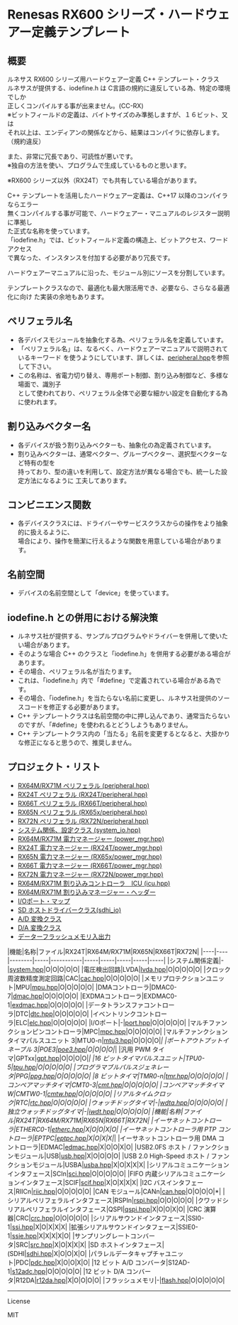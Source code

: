 Renesas RX600 シリーズ・ハードウェアー定義テンプレート
=========

## 概要

ルネサス RX600 シリーズ用ハードウェアー定義 C++ テンプレート・クラス   
ルネサスが提供する、iodefine.h は C言語の規約に違反している為、特定の環境でしか   
正しくコンパイルする事が出来ません。(CC-RX)   
※ビットフィールドの定義は、バイトサイズのみ準拠しますが、１６ビット、又は   
それ以上は、エンディアンの関係などから、結果はコンパイラに依存します。（規約違反）
   
また、非常に冗長であり、可読性が悪いです。   
※独自の方法を使い、プログラムで生成しているものと思います。   
   
※RX600 シリーズ以外（RX24T）でも共有している場合があります。
   
C++ テンプレートを活用したハードウェアー定義は、C++17 以降のコンパイラならエラー   
無くコンパイルする事が可能で、ハードウェアー・マニュアルのレジスター説明に準拠し   
た正式な名称を使っています。   
「iodefine.h」では、ビットフィールド定義の構造上、ビットアクセス、ワードアクセス   
で異なった、インスタンスを付加する必要があり冗長です。
   
ハードウェアーマニュアルに沿った、モジュール別にソースを分割しています。   
   
テンプレートクラスなので、最適化も最大限活用でき、必要なら、さらなる最適化に向け
た実装の余地もあります。   
   
## ペリフェラル名

 - 各デバイスモジュールを抽象化する為、ペリフェラル名を定義しています。
 - 「ペリフェラル名」は、なるべく、ハードウェアーマニュアルで説明されているキーワード
を使うようにしています、詳しくは、[peripheral.hpp](peripheral.hpp?ts=4)を参照して下さい。
 - この名称は、省電力切り替え、専用ポート制御、割り込み制御など、多様な場面で、識別子    
として使われており、ペリフェラル全体で必要な細かい設定を自動化する為に使われます。
   
## 割り込みベクター名

 - 各デバイスが扱う割り込みベクターも、抽象化の為定義されています。
 - 割り込みベクターは、通常ベクター、グループベクター、選択型ベクターなど特有の型を   
持っており、型の違いを利用して、設定方法が異なる場合でも、統一した設定方法になるように
工夫してあります。   
   
## コンビニエンス関数

 - 各デバイスクラスには、ドライバーやサービスクラスからの操作をより抽象的に扱えるように、   
場合により、操作を簡潔に行えるような関数を用意している場合があります。
   
## 名前空間

 - デバイスの名前空間として「device」を使っています。
   
## iodefine.h との併用における解決策

 - ルネサス社が提供する、サンプルプログラムやドライバーを併用して使いたい場合があります。
 - そのような場合 C++ のクラスと「iodefine.h」を併用する必要がある場合があります。 
 - その場合、ペリフェラル名が当たります。
 - これは、「iodefine.h」内で「#define」で定義されている場合がある為です。
 - その場合、「iodefine.h」を当たらない名前に変更し、ルネサス社提供のソースコードを修正する必要があります。
 - C++ テンプレートクラスは名前空間の中に押し込んであり、通常当たらないのですが、「#define」を使われるとどうしようもありません。
 - C++ テンプレートクラス内の「当たる」名前を変更するとなると、大掛かりな修正になると思うので、推奨しません。
   
## プロジェクト・リスト

- [RX64M/RX71M ペリフェラル (peripheral.hpp)](peripheral.hpp?ts=4)
- [RX24T ペリフェラル (RX24T/peripheral.hpp)](../RX24T/peripheral.hpp?ts=4)
- [RX66T ペリフェラル (RX66T/peripheral.hpp)](../RX66T/peripheral.hpp?ts=4)
- [RX65N ペリフェラル (RX65x/peripheral.hpp)](../RX65x/peripheral.hpp?ts=4)
- [RX72N ペリフェラル (RX72N/peripheral.hpp)](../RX72N/peripheral.hpp?ts=4)
- [システム関係、設定クラス (system_io.hpp)](system_io.hpp?ts=4)
- [RX64M/RX71M 電力マネージャー (power_mgr.hpp)](power_mgr.hpp?ts=4)
- [RX24T 電力マネージャー (RX24T/power_mgr.hpp)](../RX24T/power_mgr.hpp?ts=4)
- [RX65N 電力マネージャー (RX65x/power_mgr.hpp)](../RX65x/power_mgr.hpp?ts=4)
- [RX66T 電力マネージャー (RX66T/power_mgr.hpp)](../RX66T/power_mgr.hpp?ts=4)
- [RX72N 電力マネージャー (RX72N/power_mgr.hpp)](../RX72N/power_mgr.hpp?ts=4)
- [RX64M/RX71M 割り込みコントローラ　ICU (icu.hpp)](icu.hpp?ts=4)
- [RX64M/RX71M 割り込みマネージャー・ヘッダー](icu_mgr.hpp?ts=4)
- [I/Oポート・マップ](port_map.hpp?ts=4)
- [SD ホストドライバークラス(sdhi_io)](sdhi_io.hpp?ts=4)
- [A/D 変換クラス](adc_in.hpp?ts=4)
- [D/A 変換クラス](dac_out.hpp?ts=4)
- [データーフラッシュメモリ入出力](flash_io.hpp?ts=4)

|機能|名称|ファイル|RX24T|RX64M/RX71M|RX65N|RX66T|RX72N|
|----|----|--------|-----|-----------|-----|-----|-----|-----|-----|
|システム関係定義|-|[system.hpp](system.hpp?ts=4)|O|O|O|O|O|
|電圧検出回路|LVDA|[lvda.hpp](lvda.hpp?ts=4)|O|O|O|O|O|
|クロック周波数精度測定回路|CAC|[cac.hpp](cac.hpp?ts=4)|O|O|O|O|O|
|メモリプロテクションユニット|MPU|[mpu.hpp](mpu.hpp?ts=4)|O|O|O|O|O|
|DMAコントローラ|DMAC0-7|[dmac.hpp](dmac.hpp?ts=4)|O|O|O|O|O|
|EXDMAコントローラ|EXDMAC0-1|[exdmac.hpp](exdmac.hpp?ts=4)|O|O|O|O|O|
|データトランスファコントローラ|DTC|[dtc.hpp](dtc.hpp?ts=4)|O|O|O|O|O|
|イベントリンクコントローラ|ELC|[elc.hpp](elc.hpp?ts=4)|O|O|O|O|O|
|I/Oポート|-|[port.hpp](port.hpp?ts=4)|O|O|O|O|O|
|マルチファンクションピンコントローラ|MPC|[mpc.hpp](mpc.hpp?ts=4)|O|O|O|O|O|
|マルチファンクションタイマパルスユニット 3|MTU0-n|[mtu3.hpp](mtu3.hpp?ts=4)|O|O|O|O|*|
|ポートアウトプットイネーブル 3|POE3|[poe3.hpp](poe3.hpp?ts=4)|O|O|O|O|*|
|汎用 PWM タイマ|GPTxx|[gpt.hpp](gpt.hpp?ts=4)|O|O|O|O|*|
|16 ビットタイマパルスユニット|TPU0-5|[tpu.hpp](tpu.hpp?ts=4)|O|O|O|O|O|
|プログラマブルパルスジェネレータ|PPG|[ppg.hpp](ppg.hpp?ts=4)|O|O|O|O|O|
|8 ビットタイマ|TMR0-n|[tmr.hpp](tmr.hpp?ts=4)|O|O|O|O|O|
|コンペアマッチタイマ|CMT0-3|[cmt.hpp](cmt.hpp?ts=4)|O|O|O|O|O|
|コンペアマッチタイマ W|CMTW0-1|[cmtw.hpp](cmtw.hpp?ts=4)|O|O|O|O|O|
|リアルタイムクロック|RTC|[rtc.hpp](rtc.hpp?ts=4)|O|O|O|O|O|
|ウォッチドッグタイマ|-|[wdta.hpp](wdta.hpp?ts=4)|O|O|O|O|O|
|独立ウォッチドッグタイマ|-|[iwdt.hpp](iwdt.hpp?ts=4)|O|O|O|O|O|
|機能|名称|ファイル|RX24T|RX64M/RX71M|RX65N|RX66T|RX72N|
|イーサネットコントローラ|ETHERC0-1|[etherc.hpp](etherc.hpp?ts=4)|X|O|O|X|O|
|イーサネットコントローラ用 PTP コントローラ|EPTPC|[eptpc.hpp](eptpc.hpp?ts=4)|X|O|X|X|*|
|イーサネットコントローラ用 DMA コントローラ|EDMAC|[edmac.hpp](edmac.hpp?ts=4)|X|O|O|X|O|
|USB2.0FS ホスト / ファンクションモジュール|USB|[usb.hpp](usb.hpp?ts=4)|X|O|O|O|O|
|USB 2.0 High-Speed ホスト / ファンクションモジュール|USBA|[usba.hpp](usba.hpp?ts=4)|X|O|X|X|X|
|シリアルコミュニケーションインタフェース|SCIn|[sci.hpp](sci.hpp?ts=4)|O|O|O|O|O|
|FIFO 内蔵シリアルコミュニケーションインタフェース|SCIF|[scif.hpp](scif.hpp?ts=4)|X|O|X|X|X|
|I2C バスインタフェース|RIICn|[riic.hpp](riic.hpp?ts=4)|O|O|O|O|O|
|CAN モジュール|CANn|[can.hpp](can.hpp?ts=4)|O|O|O|O|*|
|シリアルペリフェラルインタフェース|RSPIn|[rspi.hpp](rspi.hpp?ts=4)|O|O|O|O|O|
|クワッドシリアルペリフェラルインタフェース|QSPI|[qspi.hpp](qspi.hpp?ts=4)|X|O|O|X|O|
|CRC 演算器|CRC|[crc.hpp](crc.hpp?ts=4)|O|O|O|O|O|
|シリアルサウンドインタフェース|SSI0-1|[ssi.hpp](ssi.hpp?ts=4)|X|O|X|X|X|
|拡張シリアルサウンドインタフェース|SSIE0-1|[ssie.hpp](ssie.hpp?ts=4)|X|X|X|X|O|
|サンプリングレートコンバータ|SRC|[src.hpp](src.hpp?ts=4)|X|O|X|X|X|
|SD ホストインタフェース|(SDHI|[sdhi.hpp](sdhi.hpp?ts=4)|X|O|O|X|O|
|パラレルデータキャプチャユニット|PDC|[pdc.hpp](pdc.hpp?ts=4)|X|O|O|X|O|
|12 ビット A/D コンバータ|S12AD-1|[s12adc.hpp](s12adc.hpp?ts=4)|O|O|O|O|O|
|12 ビット D/A コンバータ|R12DA|[r12da.hpp](r12da.hpp?ts=4)|X|O|O|O|O|
|フラッシュメモリ|-|[flash.hpp](flash.hpp?ts=4)|O|O|O|O|O|
   
-----
   
License

MIT